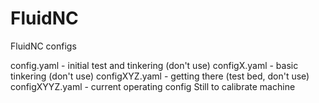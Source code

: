 # FluidNC
FluidNC configs

config.yaml - initial test and tinkering (don't use)
configX.yaml - basic tinkering (don't use)
configXYZ.yaml - getting there (test bed, don't use)
configXYYZ.yaml - current operating config
    Still to calibrate machine

